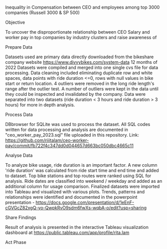 Inequality in Compensation between CEO and employees among top 3000 companies (Russell 3000 & SP 500)

Objective

To uncover the disproportionate relationship between CEO Salary and worker pay in top companies by industry clusters and raise awareness of 

Prepare Data

Datasets used are primary data directly downloaded from the bikeshare company website https://www.divvybikes.com/system-data 12 months of 2022 
Datasets were compiled and merged into one single cvs file for data processing. 
Data cleaning included eliminating duplicate row and white spaces, data points with ride duration <=0, rows with null values in bike start or return location. 
4 outliers were removed in the long ride length's range after the outlier test. 
A number of outliers were kept in the data until they could be inspected and invalidated by the company. 
Data were separated into two datasets (ride duration < 3 hours and ride duration > 3 hours) for more in depth analysis.

Process Data

DBbrowser for SQLite was used to process the dataset. 
All SQL codes written for data processing and analysis are documented in "ceo_worker_pay_2023.sql" file uploaded in this repository. 
Link: https://github.com/riiitalam/ceo-worker-pay/commit/fb722f4c347dd0d044657d663bc050dbc4665c11

Analyse Data

To analyze bike usage, ride duration is an important factor. A new column 'ride duration' was calculated from ride start time and end time and added to dataset. Top bike stations and top routes were ranked using SQL for analysis. Ride dates are classified into weekend / weekday and added as an additional column for usage comparison. Finalized datasets were imported into Tableau and visualized with various plots. Trends, patterns and relationships were identified and documented in the powerpoint presentation - https://docs.google.com/presentation/d/1eEnF-cGVGcZ82xgQ-yo-QwpkRvO9sdm6fwXs-wqbA-o/edit?usp=sharing

Share Findings

Result of analysis is presented in the interactive Tableau visualization dashboard at 
[https://public.tableau.com/app/profile/rita.lam ](https://public.tableau.com/app/profile/rita.lam/viz/InequalityBetweenExecutiveSalaryWorkerWage/Dashboard1)

Act Phase



